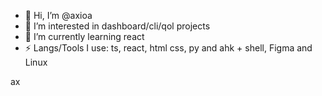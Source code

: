 - 👋 Hi, I’m @axioa
- 👀 I’m interested in dashboard/cli/qol projects
- 🌱 I’m currently learning react
- ⚡ Langs/Tools I use: ts, react, html css, py and ahk + shell, Figma and Linux

<!---
axioa/axioa is a ✨ special ✨ repository because its `README.md` (this file) appears on your GitHub profile.
You can click the Preview link to take a look at your changes. iaslxlknalknsxlknasxalnksxlaknsxakslnxaklnsxklasnxklsanxlkansxklsnxlkansxlkasnxlkansxlkansxklnasxklnanxklkn;;;;;;;nsslxkklxlknaxlknx
--->ax
